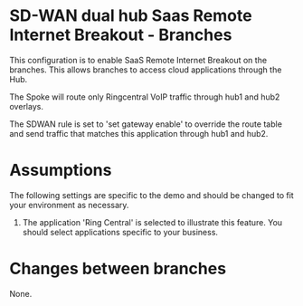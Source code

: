 # SD-WAN dual hub Saas Remote Internet Breakout - Branches

This configuration is to enable SaaS Remote Internet Breakout on the branches. This allows branches to access cloud applications through the Hub.

The Spoke will route only Ringcentral VoIP traffic through hub1 and hub2 overlays. 

The SDWAN rule is set to 'set gateway enable' to override the route table and send traffic that matches this application through hub1 and hub2.

# Assumptions

The following settings are specific to the demo and should be changed to fit your environment as necessary.

1) The application 'Ring Central' is selected to illustrate this feature. You should select applications specific to your business.

# Changes between branches

None.
